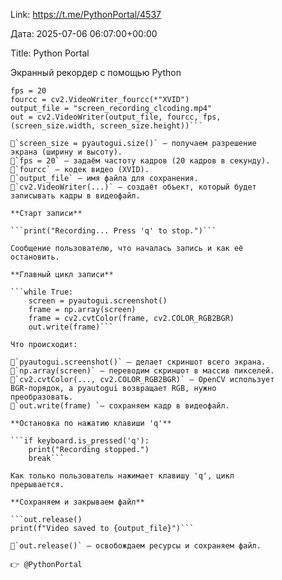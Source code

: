 Link: https://t.me/PythonPortal/4537

Дата: 2025-07-06 06:07:00+00:00

Title: Python Portal

Экранный рекордер с помощью Python

```screen_size = pyautogui.size()
fps = 20
fourcc = cv2.VideoWriter_fourcc(*"XVID")
output_file = "screen_recording_clcoding.mp4"
out = cv2.VideoWriter(output_file, fourcc, fps,
(screen_size.width, screen_size.height))```

🔸`screen_size = pyautogui.size()` — получаем разрешение
экрана (ширину и высоту).
🔸`fps = 20` — задаём частоту кадров (20 кадров в секунду).
🔸`fourcc` — кодек видео (XVID).
🔸`output_file` — имя файла для сохранения.
🔸`cv2.VideoWriter(...)` — создаёт объект, который будет
записывать кадры в видеофайл.

**Старт записи**

```print("Recording... Press 'q' to stop.")```

Сообщение пользователю, что началась запись и как её
остановить.

**Главный цикл записи**

```while True:
    screen = pyautogui.screenshot()
    frame = np.array(screen)
    frame = cv2.cvtColor(frame, cv2.COLOR_RGB2BGR)
    out.write(frame)```

Что происходит:

🔸`pyautogui.screenshot()` — делает скриншот всего экрана.
🔸`np.array(screen)` — переводим скриншот в массив пикселей.
🔸`cv2.cvtColor(..., cv2.COLOR_RGB2BGR)` — OpenCV использует
BGR-порядок, а pyautogui возвращает RGB, нужно
преобразовать.
🔸`out.write(frame) `— сохраняем кадр в видеофайл.

**Остановка по нажатию клавиши 'q'**

```if keyboard.is_pressed('q'):
    print("Recording stopped.")
    break```

Как только пользователь нажимает клавишу 'q', цикл
прерывается.

**Сохраняем и закрываем файл**

```out.release()
print(f"Video saved to {output_file}")```

🔸`out.release()` — освобождаем ресурсы и сохраняем файл.

👉 @PythonPortal

